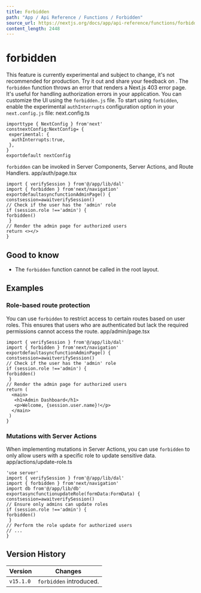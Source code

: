 ```yaml
---
title: Forbidden
path: "App / Api Reference / Functions / Forbidden"
source_url: https://nextjs.org/docs/app/api-reference/functions/forbidden
content_length: 2448
---
```


# forbidden
This feature is currently experimental and subject to change, it's not recommended for production. Try it out and share your feedback on .
The `forbidden` function throws an error that renders a Next.js 403 error page. It's useful for handling authorization errors in your application. You can customize the UI using the `forbidden.js` file.
To start using `forbidden`, enable the experimental `authInterrupts` configuration option in your `next.config.js` file:
next.config.ts
```
importtype { NextConfig } from'next'
constnextConfig:NextConfig= {
 experimental: {
  authInterrupts:true,
 },
}
exportdefault nextConfig
```

`forbidden` can be invoked in Server Components, Server Actions, and Route Handlers.
app/auth/page.tsx
```
import { verifySession } from'@/app/lib/dal'
import { forbidden } from'next/navigation'
exportdefaultasyncfunctionAdminPage() {
constsession=awaitverifySession()
// Check if the user has the 'admin' role
if (session.role !=='admin') {
forbidden()
 }
// Render the admin page for authorized users
return <></>
}
```

## Good to know
  * The `forbidden` function cannot be called in the root layout.


## Examples
### Role-based route protection
You can use `forbidden` to restrict access to certain routes based on user roles. This ensures that users who are authenticated but lack the required permissions cannot access the route.
app/admin/page.tsx
```
import { verifySession } from'@/app/lib/dal'
import { forbidden } from'next/navigation'
exportdefaultasyncfunctionAdminPage() {
constsession=awaitverifySession()
// Check if the user has the 'admin' role
if (session.role !=='admin') {
forbidden()
 }
// Render the admin page for authorized users
return (
  <main>
   <h1>Admin Dashboard</h1>
   <p>Welcome, {session.user.name}!</p>
  </main>
 )
}
```

### Mutations with Server Actions
When implementing mutations in Server Actions, you can use `forbidden` to only allow users with a specific role to update sensitive data.
app/actions/update-role.ts
```
'use server'
import { verifySession } from'@/app/lib/dal'
import { forbidden } from'next/navigation'
import db from'@/app/lib/db'
exportasyncfunctionupdateRole(formData:FormData) {
constsession=awaitverifySession()
// Ensure only admins can update roles
if (session.role !=='admin') {
forbidden()
 }
// Perform the role update for authorized users
// ...
}
```

## Version History
Version| Changes  
---|---  
`v15.1.0`| `forbidden` introduced.
